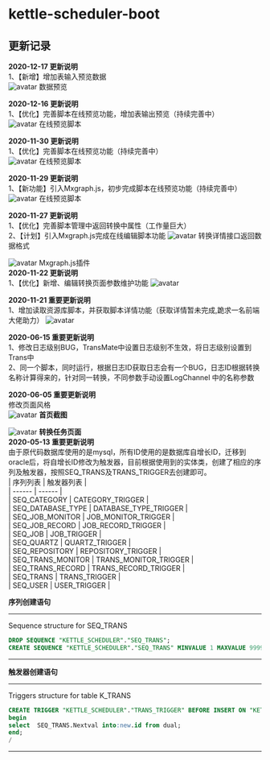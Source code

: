 # kettle-scheduler-boot
    
## 更新记录

**2020-12-17 更新说明**  
1、【新增】增加表输入预览数据   
![avatar](../img/dataPreview.png)
数据预览

**2020-12-16 更新说明**  
1、【优化】完善脚本在线预览功能，增加表输出预览（持续完善中）   
![avatar](../img/tableOutput.png)
在线预览脚本

**2020-11-30 更新说明**  
1、【优化】完善脚本在线预览功能（持续完善中）   
![avatar](../img/transPreview.png)
在线预览脚本  

**2020-11-29 更新说明**  
1、【新功能】引入Mxgraph.js，初步完成脚本在线预览功能（持续完善中）   
![avatar](../img/scriptDetail.png)
在线预览脚本  

**2020-11-27 更新说明**  
1、【优化】完善脚本管理中返回转换中属性（工作量巨大）   
2、【计划】引入Mxgraph.js完成在线编辑脚本功能 
![avatar](../img/transDetail.jpg)
转换详情接口返回数据格式   

![avatar](../img/Mxgraph.js.png)
Mxgraph.js插件   
**2020-11-22 更新说明**  
1、【优化】新增、编辑转换页面参数维护功能
 ![avatar](../img/params.png)

 **2020-11-21 重要更新说明**  
1、增加读取资源库脚本，并获取脚本详情功能（获取详情暂未完成,跪求一名前端大佬助力）
 ![avatar](../img/script.png)

 **2020-06-15 重要更新说明**  
 1、修改日志级别BUG，TransMate中设置日志级别不生效，将日志级别设置到Trans中    
 2、同一个脚本，同时运行，根据日志ID获取日志会有一个BUG，日志ID根据转换名称计算得来的，针对同一转换，不同参数手动设置LogChannel 中的名称参数   

 **2020-06-05 重要更新说明**   
 修改页面风格   
 ![avatar](../img/index_new.png)
<centeer> **首页截图** </center>
 
 ![avatar](../img/trans_new.png)
<centeer> **转换任务页面** </center>   
 **2020-05-13 重要更新说明**    
由于原代码数据库使用的是mysql，所有ID使用的是数据库自增长ID，迁移到oracle后，将自增长ID修改为触发器，目前根据使用到的实体类，创建了相应的序列及触发器，按照SEQ_TRANS及TRANS_TRIGGER去创建即可。   
| 序列列表 | 触发器列表 |   
| ------ | ------ |   
| SEQ_CATEGORY | CATEGORY_TRIGGER |   
| SEQ_DATABASE_TYPE | DATABASE_TYPE_TRIGGER |   
| SEQ_JOB_MONITOR | JOB_MONITOR_TRIGGER |   
| SEQ_JOB_RECORD | JOB_RECORD_TRIGGER |   
| SEQ_JOB | JOB_TRIGGER |   
| SEQ_QUARTZ | QUARTZ_TRIGGER |   
| SEQ_REPOSITORY | REPOSITORY_TRIGGER |   
| SEQ_TRANS_MONITOR | TRANS_MONITOR_TRIGGER |   
| SEQ_TRANS_RECORD | TRANS_RECORD_TRIGGER |   
| SEQ_TRANS | TRANS_TRIGGER |   
| SEQ_USER | USER_TRIGGER |  
 
**序列创建语句**
-- ----------------------------
 Sequence structure for SEQ_TRANS
 ```sql
DROP SEQUENCE "KETTLE_SCHEDULER"."SEQ_TRANS";
 CREATE SEQUENCE "KETTLE_SCHEDULER"."SEQ_TRANS" MINVALUE 1 MAXVALUE 99999999 INCREMENT BY 1 CACHE 20;
 ```
-- ----------------------------
**触发器创建语句**
-- ----------------------------
Triggers structure for table K_TRANS
```sql
CREATE TRIGGER "KETTLE_SCHEDULER"."TRANS_TRIGGER" BEFORE INSERT ON "KETTLE_SCHEDULER"."K_TRANS" REFERENCING OLD AS "OLD" NEW AS "NEW" FOR EACH ROW 
begin
select  SEQ_TRANS.Nextval into:new.id from dual;
end;
/
```
-- ----------------------------